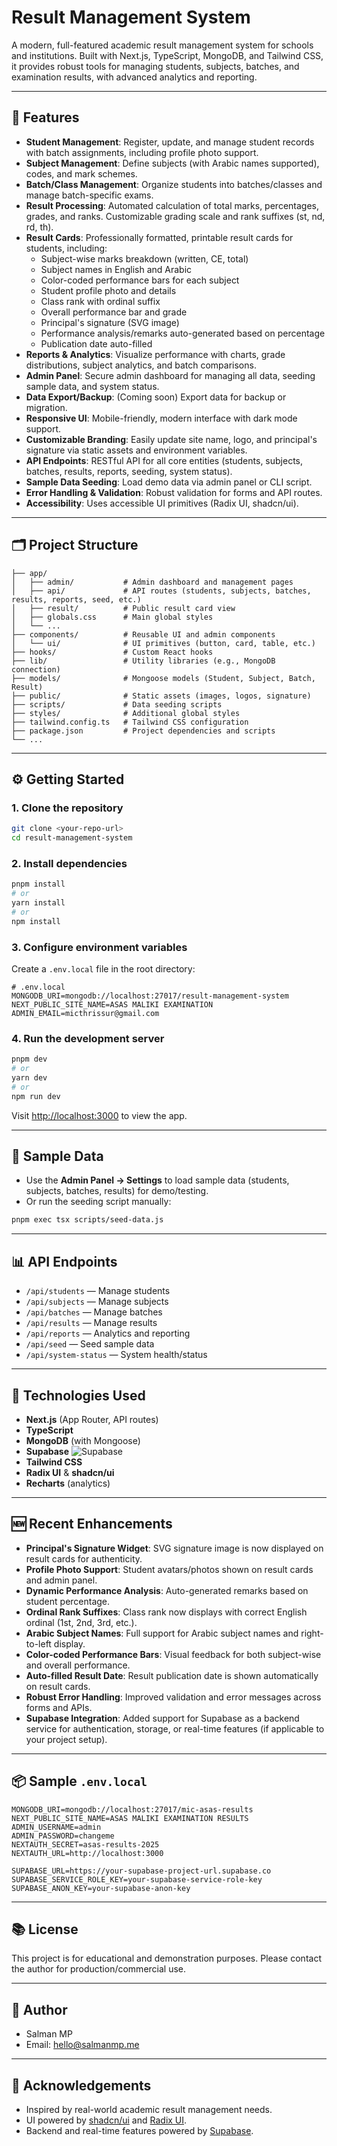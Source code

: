 # Result Management System

A modern, full-featured academic result management system for schools and institutions. Built with Next.js, TypeScript, MongoDB, and Tailwind CSS, it provides robust tools for managing students, subjects, batches, and examination results, with advanced analytics and reporting.

---

## 🚀 Features

- **Student Management**: Register, update, and manage student records with batch assignments, including profile photo support.
- **Subject Management**: Define subjects (with Arabic names supported), codes, and mark schemes.
- **Batch/Class Management**: Organize students into batches/classes and manage batch-specific exams.
- **Result Processing**: Automated calculation of total marks, percentages, grades, and ranks. Customizable grading scale and rank suffixes (st, nd, rd, th).
- **Result Cards**: Professionally formatted, printable result cards for students, including:
  - Subject-wise marks breakdown (written, CE, total)
  - Subject names in English and Arabic
  - Color-coded performance bars for each subject
  - Student profile photo and details
  - Class rank with ordinal suffix
  - Overall performance bar and grade
  - Principal's signature (SVG image)
  - Performance analysis/remarks auto-generated based on percentage
  - Publication date auto-filled
- **Reports & Analytics**: Visualize performance with charts, grade distributions, subject analytics, and batch comparisons.
- **Admin Panel**: Secure admin dashboard for managing all data, seeding sample data, and system status.
- **Data Export/Backup**: (Coming soon) Export data for backup or migration.
- **Responsive UI**: Mobile-friendly, modern interface with dark mode support.
- **Customizable Branding**: Easily update site name, logo, and principal's signature via static assets and environment variables.
- **API Endpoints**: RESTful API for all core entities (students, subjects, batches, results, reports, seeding, system status).
- **Sample Data Seeding**: Load demo data via admin panel or CLI script.
- **Error Handling & Validation**: Robust validation for forms and API routes.
- **Accessibility**: Uses accessible UI primitives (Radix UI, shadcn/ui).

---

## 🗂️ Project Structure

```
├── app/
│   ├── admin/           # Admin dashboard and management pages
│   ├── api/             # API routes (students, subjects, batches, results, reports, seed, etc.)
│   ├── result/          # Public result card view
│   ├── globals.css      # Main global styles
│   └── ...
├── components/          # Reusable UI and admin components
│   └── ui/              # UI primitives (button, card, table, etc.)
├── hooks/               # Custom React hooks
├── lib/                 # Utility libraries (e.g., MongoDB connection)
├── models/              # Mongoose models (Student, Subject, Batch, Result)
├── public/              # Static assets (images, logos, signature)
├── scripts/             # Data seeding scripts
├── styles/              # Additional global styles
├── tailwind.config.ts   # Tailwind CSS configuration
├── package.json         # Project dependencies and scripts
└── ...
```

---

## ⚙️ Getting Started

### 1. Clone the repository
```sh
git clone <your-repo-url>
cd result-management-system
```

### 2. Install dependencies
```sh
pnpm install
# or
yarn install
# or
npm install
```

### 3. Configure environment variables
Create a `.env.local` file in the root directory:

```env
# .env.local
MONGODB_URI=mongodb://localhost:27017/result-management-system
NEXT_PUBLIC_SITE_NAME=ASAS MALIKI EXAMINATION
ADMIN_EMAIL=micthrissur@gmail.com
```

### 4. Run the development server
```sh
pnpm dev
# or
yarn dev
# or
npm run dev
```

Visit [http://localhost:3000](http://localhost:3000) to view the app.

---

## 🧪 Sample Data
- Use the **Admin Panel → Settings** to load sample data (students, subjects, batches, results) for demo/testing.
- Or run the seeding script manually:

```sh
pnpm exec tsx scripts/seed-data.js
```

---

## 📊 API Endpoints
- `/api/students` — Manage students
- `/api/subjects` — Manage subjects
- `/api/batches` — Manage batches
- `/api/results` — Manage results
- `/api/reports` — Analytics and reporting
- `/api/seed` — Seed sample data
- `/api/system-status` — System health/status

---

## 📝 Technologies Used
- **Next.js** (App Router, API routes)
- **TypeScript**
- **MongoDB** (with Mongoose)
- **Supabase** ![Supabase](https://img.shields.io/badge/Supabase-3ECF8E?logo=supabase&logoColor=white)
- **Tailwind CSS**
- **Radix UI** & **shadcn/ui**
- **Recharts** (analytics)

---

## 🆕 Recent Enhancements

- **Principal's Signature Widget**: SVG signature image is now displayed on result cards for authenticity.
- **Profile Photo Support**: Student avatars/photos shown on result cards and admin panel.
- **Dynamic Performance Analysis**: Auto-generated remarks based on student percentage.
- **Ordinal Rank Suffixes**: Class rank now displays with correct English ordinal (1st, 2nd, 3rd, etc.).
- **Arabic Subject Names**: Full support for Arabic subject names and right-to-left display.
- **Color-coded Performance Bars**: Visual feedback for both subject-wise and overall performance.
- **Auto-filled Result Date**: Result publication date is shown automatically on result cards.
- **Robust Error Handling**: Improved validation and error messages across forms and APIs.
- **Supabase Integration**: Added support for Supabase as a backend service for authentication, storage, or real-time features (if applicable to your project setup).

---

## 📦 Sample `.env.local`
```env
MONGODB_URI=mongodb://localhost:27017/mic-asas-results
NEXT_PUBLIC_SITE_NAME=ASAS MALIKI EXAMINATION RESULTS
ADMIN_USERNAME=admin
ADMIN_PASSWORD=changeme
NEXTAUTH_SECRET=asas-results-2025
NEXTAUTH_URL=http://localhost:3000

SUPABASE_URL=https://your-supabase-project-url.supabase.co
SUPABASE_SERVICE_ROLE_KEY=your-supabase-service-role-key
SUPABASE_ANON_KEY=your-supabase-anon-key
```

---

## 📚 License
This project is for educational and demonstration purposes. Please contact the author for production/commercial use.

---

## 👤 Author
- Salman MP
- Email: hello@salmanmp.me

---

## 🌟 Acknowledgements
- Inspired by real-world academic result management needs.
- UI powered by [shadcn/ui](https://ui.shadcn.com/) and [Radix UI](https://www.radix-ui.com/).
- Backend and real-time features powered by [Supabase](https://supabase.com/).
